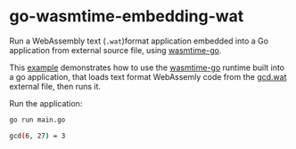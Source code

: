 # go-wasmtime-embedding-wat

Run a WebAssembly text (`.wat`)format application embedded into a Go application from external source file,
using [wasmtime-go](https://github.com/bytecodealliance/wasmtime-go).

This [example](main.go) demonstrates how to use the [wasmtime-go](https://github.com/bytecodealliance/wasmtime-go) runtime
built into a go application, that loads text format WebAssemly code from the [gcd.wat](gcd.wat) external file, then runs it.

Run the application:

```bash
go run main.go

gcd(6, 27) = 3
```
